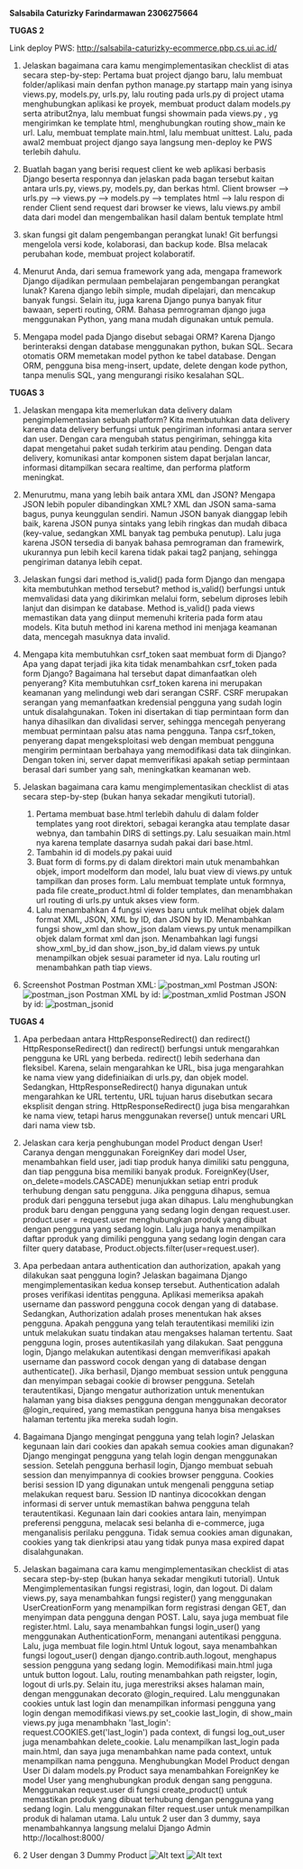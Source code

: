 **Salsabila Caturizky Farindarmawan
2306275664**

**TUGAS 2**

Link deploy PWS: http://salsabila-caturizky-ecommerce.pbp.cs.ui.ac.id/

1. Jelaskan bagaimana cara kamu mengimplementasikan checklist di atas secara step-by-step:
   Pertama buat project django baru, lalu membuat folder/aplikasi main denfan python manage.py startapp main yang isinya views.py, models.py, urls.py,
lalu routing pada urls.py di project utama menghubungkan aplikasi ke proyek, membuat product dalam models.py serta atribut2nya, lalu membuat fungsi showmain pada views.py
, yg mengirimkan ke template html, menghubungkan routing show_main ke url. Lalu, membuat template main.html, lalu membuat unittest. Lalu, pada awal2
membuat project django saya langsung men-deploy ke PWS terlebih dahulu.

2. Buatlah bagan yang berisi request client ke web aplikasi berbasis Django beserta responnya dan jelaskan pada bagan tersebut kaitan antara urls.py, views.py, models.py, dan berkas html.
   Client browser --> urls.py --> views.py --> models.py --> templates html --> lalu respon di render
   Client send request  dari browser ke views, lalu views.py ambil data dari model dan mengembalikan hasil dalam bentuk template html

3. skan fungsi git dalam pengembangan perangkat lunak!
   Git berfungsi mengelola versi kode, kolaborasi, dan backup kode. BIsa melacak perubahan kode, membuat project kolaboratif.

4. Menurut Anda, dari semua framework yang ada, mengapa framework Django dijadikan permulaan pembelajaran pengembangan perangkat lunak?
  Karena django lebih simple, mudah dipelajari, dan mencakup banyak fungsi. Selain itu, juga karena Django punya banyak fitur bawaan,
seperti routing, ORM. Bahasa pemrograman django juga menggunakan Python, yang mana mudah digunakan untuk pemula.  

5. Mengapa model pada Django disebut sebagai ORM?
   Karena Django berinteraksi dengan database menggunakan python, bukan SQL. Secara otomatis ORM memetakan model python ke tabel database.
  Dengan ORM, pengguna bisa meng-insert, update, delete dengan kode python, tanpa menulis SQL, yang mengurangi risiko kesalahan SQL.



**TUGAS 3**

 1. Jelaskan mengapa kita memerlukan data delivery dalam pengimplementasian sebuah platform?
    Kita membutuhkan data delivery karena data delivery berfungsi untuk pengiriman informasi antara server dan user. Dengan cara mengubah status pengiriman, sehingga kita dapat mengetahui paket sudah terkirim atau pending. Dengan data delivery, komunikasi antar komponen sistem dapat berjalan lancar, informasi ditampilkan secara realtime, dan performa platform meningkat.
 2. Menurutmu, mana yang lebih baik antara XML dan JSON? Mengapa JSON lebih populer dibandingkan XML?
    XML dan JSON sama-sama bagus, punya keunggulan sendiri. Namun JSON banyak dianggap lebih baik, karena JSON punya sintaks yang lebih ringkas dan mudah dibaca (key-value, sedangkan XML banyak tag pembuka penutup). Lalu juga karena JSON tersedia di banyak bahasa pemrograman dan framewirk, ukurannya pun lebih kecil karena tidak pakai tag2 panjang, sehingga pengiriman datanya lebih cepat.
3. Jelaskan fungsi dari method is_valid() pada form Django dan mengapa kita membutuhkan method tersebut?
    method is_valid() berfungsi untuk memvalidasi data yang dikirimkan melalui form, sebelum diproses lebih lanjut dan disimpan ke database. Method is_valid() pada views memastikan data yang diinput memenuhi kriteria pada form atau models. Kita butuh method ini karena method ini menjaga keamanan data, mencegah masuknya data invalid. 
 4. Mengapa kita membutuhkan csrf_token saat membuat form di Django? Apa yang dapat terjadi jika kita tidak menambahkan csrf_token pada form Django? Bagaimana hal tersebut dapat dimanfaatkan oleh penyerang?
    Kita membutuhkan csrf_token karena ini merupakan keamanan yang melindungi web dari serangan CSRF. CSRF merupakan serangan yang memanfaatkan kredensial pengguna yang sudah login untuk disalahgunakan. Token ini disertakan di tiap permintaan form dan hanya dihasilkan dan divalidasi server, sehingga mencegah penyerang membuat permintaan palsu atas nama pengguna. Tanpa csrf_token, penyerang dapat mengeksploitasi web dengan membuat pengguna mengirim permintaan berbahaya yang memodifikasi data tak diinginkan. Dengan token ini, server dapat memverifikasi apakah setiap permintaan berasal dari sumber yang sah, meningkatkan keamanan web.

5. Jelaskan bagaimana cara kamu mengimplementasikan checklist di atas secara step-by-step (bukan hanya sekadar mengikuti tutorial).
    1. Pertama membuat base.html terlebih dahulu di dalam folder templates yang root direktori, sebagai kerangka atau template dasar webnya, dan tambahin DIRS di settings.py. Lalu sesuaikan main.html nya karena template dasarnya sudah pakai dari base.html.
    2. Tambahin id di models.py pakai uuid
    3. Buat form di forms.py di dalam direktori main utuk menambahkan objek, import modelform dan model, lalu buat view di views.py untuk tampilkan dan proses form. Lalu membuat template untuk formnya, pada file create_product.html di folder templates, dan menambhakan url routing di urls.py untuk akses view form.
    4. Lalu menambahkan 4 fungsi views baru untuk melihat objek dalam format XML, JSON, XML by ID, dan JSON by ID. Menambahkan fungsi show_xml dan show_json dalam views.py untuk menampilkan objek dalam format xml dan json. Menambahkan lagi fungsi show_xml_by_id dan show_json_by_id dalam views.py untuk menampilkan objek sesuai parameter id nya. Lalu routing url menambahkan path tiap views.
  
6. Screenshot Postman
   Postman XML:
   ![postman_xml](https://github.com/user-attachments/assets/5ed22383-b1c5-4891-87d6-5370f588f577)
   Postman JSON:
   ![postman_json](https://github.com/user-attachments/assets/7c90829c-40a1-4248-9e72-93069e0dbd24)
   Postman XML by id:
   ![postman_xmlid](https://github.com/user-attachments/assets/a5f70a75-d605-41f4-bd3b-a17d8fbafc92)
   Postman JSON by id:
   ![postman_jsonid](https://github.com/user-attachments/assets/b435f2e6-7f98-4711-8467-f9528cc1b006)



**TUGAS 4**

1. Apa perbedaan antara HttpResponseRedirect() dan redirect()
   HttpResponseRedirect() dan redirect() berfungsi untuk mengarahkan pengguna ke URL yang berbeda. redirect() lebih sederhana dan fleksibel. Karena, selain mengarahkan ke URL, bisa juga mengarahkan ke nama view yang didefiniaikan di urls.py, dan objek model. Sedangkan, HttpResponseRedirect() hanya digunakan untuk mengarahkan ke URL tertentu, URL tujuan harus disebutkan secara eksplisit dengan string. HttpResponseRedirect() juga bisa mengarahkan ke nama view, tetapi harus menggunakan reverse() untuk mencari URL dari nama view tsb.

2. Jelaskan cara kerja penghubungan model Product dengan User!
   Caranya dengan menggunakan ForeignKey dari model User, menambahkan field user, jadi tiap produk hanya dimiliki satu pengguna, dan tiap pengguna bisa memiliki banyak produk. ForeignKey(User, on_delete=models.CASCADE) menunjukkan setiap entri produk terhubung dengan satu pengguna. Jika pengguna dihapus, semua produk dari  pengguna tersebut juga akan dihapus. Lalu menghubungkan produk baru dengan pengguna yang sedang login dengan request.user. product.user = request.user menghubungkan produk yang dibuat dengan pengguna yang sedang login. Lalu juga hanya menampilkan daftar pproduk yang dimiliki pengguna yang sedang login dengan cara filter query database, Product.objects.filter(user=request.user).

3. Apa perbedaan antara authentication dan authorization, apakah yang dilakukan saat pengguna login? Jelaskan bagaimana Django mengimplementasikan kedua konsep tersebut.
   Authentication adalah proses verifikasi identitas pengguna. Aplikasi memeriksa apakah username dan password pengguna cocok dengan yang di database. Sedangkan, Authorization adalah proses menentukan hak akses pengguna. Apakah pengguna yang telah terautentikasi memiliki izin untuk melakukan suatu tindakan atau mengakses halaman tertentu.
   Saat pengguna login, proses autentikasilah yang dilakukan.
   Saat pengguna login, Django melakukan autentikasi dengan memverifikasi apakah username dan password cocok dengan yang di database dengan authenticate(). Jika berhasil, Django membuat session untuk pengguna dan menyimpan sebagai cookie di browser pengguna. Setelah terautentikasi, Django mengatur authorization untuk menentukan halaman yang bisa diakses pengguna dengan menggunakan decorator @login_required, yang memastikan pengguna hanya bisa mengakses halaman tertentu jika mereka sudah login.

4. Bagaimana Django mengingat pengguna yang telah login? Jelaskan kegunaan lain dari cookies dan apakah semua cookies aman digunakan?
   Django mengingat pengguna yang telah login dengan menggunakan session. Setelah pengguna berhasil login, Django membuat sebuah session dan menyimpannya di cookies browser pengguna. Cookies berisi session ID yang digunakan untuk mengenali pengguna setiap melakukan request baru. Session ID nantinya dicocokkan dengan informasi di server untuk memastikan bahwa pengguna telah terautentikasi.
   Kegunaan lain dari cookies antara lain, menyimpan preferensi pengguna, melacak sesi belanha di e-commerce, juga menganalisis perilaku pengguna. Tidak semua cookies aman digunakan, cookies yang tak dienkripsi atau yang tidak punya masa expired dapat disalahgunakan. 

5. Jelaskan bagaimana cara kamu mengimplementasikan checklist di atas secara step-by-step (bukan hanya sekadar mengikuti tutorial).
   Untuk Mengimplementasikan fungsi registrasi, login, dan logout. Di dalam views.py, saya menambahkan fungsi register() yang menggunakan UserCreationForm yang menampilkan form registrasi dengan GET, dan menyimpan data pengguna dengan POST. Lalu, saya juga membuat file register.html.
   Lalu, saya menambahkan fungsi login_user() yang menggunakan AuthenticationForm, menangani autentikasi pengguna. Lalu, juga membuat file login.html
   Untuk logout, saya menambahkan fungsi logout_user() dengan django.contrib.auth.logout, menghapus session pengguna yang sedang login. Memodifikasi main.html juga untuk button logout. Lalu, routing menambahkan path reigster, login, logout di urls.py. Selain itu, juga merestriksi akses halaman main, dengan menggunakan decorato @login_required.
   Lalu menggunakan cookies untuk last login dan menampilkan informasi pengguna yang login dengan memodifikasi views.py set_cookie last_login, di show_main views.py juga menambhakn 'last_login': request.COOKIES.get('last_login') pada context, di fungsi log_out_user juga menambahkan delete_cookie. Lalu menampilkan last_login pada main.html, dan saya juga menambahkan name pada context, untuk menampilkan nama pengguna.
   Menghubungkan Model Product dengan User
   Di dalam models.py Product saya menambahkan ForeignKey ke model User yang menghubungkan produk dengan sang pengguna. Menggunakan request.user di fungsi create_product() untuk memastikan produk yang dibuat terhubung dengan pengguna yang sedang login. Lalu menggunakan filter request.user untuk menampilkan produk di halaman utama.
   Lalu untuk 2 user dan 3 dummy, saya menambahkannya langsung melalui Django Admin http://localhost:8000/

6. 2 User dengan 3 Dummy Product
   ![Alt text](<Screen Shot 2024-09-25 at 11.23.54.png>)
   ![Alt text](<Screen Shot 2024-09-25 at 11.24.21.png>)